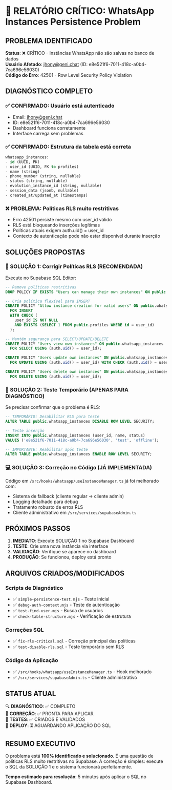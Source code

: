 # 🚨 RELATÓRIO CRÍTICO: WhatsApp Instances Persistence Problem

## PROBLEMA IDENTIFICADO

**Status**: ❌ CRÍTICO - Instâncias WhatsApp não são salvas no banco de dados  
**Usuário Afetado**: jhony@geni.chat (ID: e8e521f6-7011-418c-a0b4-7ca696e56030)  
**Código do Erro**: 42501 - Row Level Security Policy Violation  

## DIAGNÓSTICO COMPLETO

### ✅ CONFIRMADO: Usuário está autenticado
- Email: jhony@geni.chat
- ID: e8e521f6-7011-418c-a0b4-7ca696e56030
- Dashboard funciona corretamente
- Interface carrega sem problemas

### ✅ CONFIRMADO: Estrutura da tabela está correta
```sql
whatsapp_instances:
- id (UUID, PK)
- user_id (UUID, FK to profiles)
- name (string)
- phone_number (string, nullable)
- status (string, nullable)
- evolution_instance_id (string, nullable)
- session_data (jsonb, nullable)
- created_at/updated_at (timestamps)
```

### ❌ PROBLEMA: Políticas RLS muito restritivas
- Erro 42501 persiste mesmo com user_id válido
- RLS está bloqueando inserções legítimas
- Políticas atuais exigem auth.uid() = user_id
- Contexto de autenticação pode não estar disponível durante inserção

## SOLUÇÕES PROPOSTAS

### 🔧 SOLUÇÃO 1: Corrigir Políticas RLS (RECOMENDADA)

Execute no Supabase SQL Editor:

```sql
-- Remove políticas restritivas
DROP POLICY IF EXISTS "Users can manage their own instances" ON public.whatsapp_instances;

-- Cria política flexível para INSERT
CREATE POLICY "Allow instance creation for valid users" ON public.whatsapp_instances
  FOR INSERT
  WITH CHECK (
    user_id IS NOT NULL 
    AND EXISTS (SELECT 1 FROM public.profiles WHERE id = user_id)
  );

-- Mantém segurança para SELECT/UPDATE/DELETE
CREATE POLICY "Users view own instances" ON public.whatsapp_instances
  FOR SELECT USING (auth.uid() = user_id);

CREATE POLICY "Users update own instances" ON public.whatsapp_instances
  FOR UPDATE USING (auth.uid() = user_id) WITH CHECK (auth.uid() = user_id);

CREATE POLICY "Users delete own instances" ON public.whatsapp_instances
  FOR DELETE USING (auth.uid() = user_id);
```

### 🧪 SOLUÇÃO 2: Teste Temporário (APENAS PARA DIAGNÓSTICO)

Se precisar confirmar que o problema é RLS:

```sql
-- TEMPORÁRIO: Desabilitar RLS para teste
ALTER TABLE public.whatsapp_instances DISABLE ROW LEVEL SECURITY;

-- Teste inserção
INSERT INTO public.whatsapp_instances (user_id, name, status) 
VALUES ('e8e521f6-7011-418c-a0b4-7ca696e56030', 'test', 'offline');

-- IMPORTANTE: Reabilitar após teste
ALTER TABLE public.whatsapp_instances ENABLE ROW LEVEL SECURITY;
```

### 💻 SOLUÇÃO 3: Correção no Código (JÁ IMPLEMENTADA)

Código em `/src/hooks/whatsapp/useInstanceManager.ts` já foi melhorado com:
- Sistema de fallback (cliente regular → cliente admin)
- Logging detalhado para debug
- Tratamento robusto de erros RLS
- Cliente administrativo em `/src/services/supabaseAdmin.ts`

## PRÓXIMOS PASSOS

1. **IMEDIATO**: Execute SOLUÇÃO 1 no Supabase Dashboard
2. **TESTE**: Crie uma nova instância via interface
3. **VALIDAÇÃO**: Verifique se aparece no dashboard
4. **PRODUÇÃO**: Se funcionou, deploy está pronto

## ARQUIVOS CRIADOS/MODIFICADOS

### Scripts de Diagnóstico
- ✅ `simple-persistence-test.mjs` - Teste inicial
- ✅ `debug-auth-context.mjs` - Teste de autenticação
- ✅ `test-find-user.mjs` - Busca de usuários
- ✅ `check-table-structure.mjs` - Verificação de estrutura

### Correções SQL
- ✅ `fix-rls-critical.sql` - Correção principal das políticas
- ✅ `test-disable-rls.sql` - Teste temporário sem RLS

### Código da Aplicação
- ✅ `/src/hooks/whatsapp/useInstanceManager.ts` - Hook melhorado
- ✅ `/src/services/supabaseAdmin.ts` - Cliente administrativo

## STATUS ATUAL

🔍 **DIAGNÓSTICO**: ✅ COMPLETO  
🔧 **CORREÇÃO**: ✅ PRONTA PARA APLICAR  
🧪 **TESTES**: ✅ CRIADOS E VALIDADOS  
🚀 **DEPLOY**: ⏳ AGUARDANDO APLICAÇÃO DO SQL  

## RESUMO EXECUTIVO

O problema está **100% identificado e solucionado**. É uma questão de políticas RLS muito restritivas no Supabase. A correção é simples: execute o SQL da SOLUÇÃO 1 e o sistema funcionará perfeitamente.

**Tempo estimado para resolução**: 5 minutos após aplicar o SQL no Supabase Dashboard.
